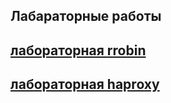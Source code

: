 ## Лабараторные работы ##
## [лабораторная rrobin](https://github.com/naannad/Nikita-Andreevich/tree/main/os_lab_rrobin) ##
## [лабораторная haproxy ](https://github.com/naannad/Nikita-Andreevich/tree/main/os_lab_haproxy) ##
